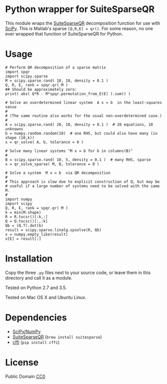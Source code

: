 # Python wrapper for SuiteSparseQR

This module wraps the [SuiteSparseQR](http://faculty.cse.tamu.edu/davis/suitesparse.html)
decomposition function for use with [SciPy](http://www.scipy.org).
This is Matlab's sparse `[Q,R,E] = qr()`.
For some reason, no one ever wrapped that function of SuiteSparseQR for Python.

# Usage

    # Perform QR decomposition of a sparse matrix
    import spqr
    import scipy.sparse
    M = scipy.sparse.rand( 10, 10, density = 0.1 )
    Q, R, E, rank = spqr.qr( M )
    ## Should be approximately zero:
    print( abs( Q*R - M*spqr.permutation_from_E(E) ).sum() )

    # Solve an overdetermined linear system  A x = b  in the least-squares sense
    #
    # (The same routine also works for the usual non-overdetermined case.)
    #
    A = scipy.sparse.rand( 20, 10, density = 0.1 )  # 20 equations, 10 unknowns
    b = numpy.random.random(10)  # one RHS, but could also have many (in shape (10,k))
    x = qr_solve( A, b, tolerance = 0 )

    # Solve many linear systems "M x = b for b in columns(B)"
    #
    B = scipy.sparse.rand( 10, 5, density = 0.1 )  # many RHS, sparse
    x = qr_solve_sparse( M, B, tolerance = 0 )

    # Solve a system  M x = b  via QR decomposition
    #
    # This approach is slow due to explicit construction of Q, but may be
    # useful if a large number of systems need to be solved with the same M.
    #
    import numpy
    import scipy
    Q, R, E, rank = spqr.qr( M )
    k = min(M.shape)
    R = R.tocsr()[:k,:]
    Q = Q.tocsc()[:,:k]
    Qb = (Q.T).dot(b)
    result = scipy.sparse.linalg.spsolve(R, Qb)
    x = numpy.empty_like(result)
    x[E] = result[:]


# Installation

Copy the three `.py` files next to your source code,
or leave them in this directory and call it as a module.

Tested on Python 2.7 and 3.5.

Tested on Mac OS X and Ubuntu Linux.

# Dependencies

* [SciPy/NumPy](http://www.scipy.org)
* [SuiteSparseQR](http://faculty.cse.tamu.edu/davis/suitesparse.html) (`brew install suitesparse`)
* [cffi](http://cffi.readthedocs.io/) (`pip install cffi`)

# License

Public Domain [CC0](http://creativecommons.org/publicdomain/zero/1.0/)

